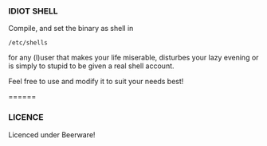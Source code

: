 ### IDIOT SHELL
Compile, and set the binary as shell in 

`/etc/shells`

for any (l)user that makes your life miserable, disturbes your lazy evening or is simply to stupid to be given a real shell account.

Feel free to use and modify it to suit your needs best!

======
### LICENCE
Licenced under Beerware!

